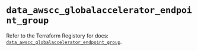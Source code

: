 # `data_awscc_globalaccelerator_endpoint_group`

Refer to the Terraform Registory for docs: [`data_awscc_globalaccelerator_endpoint_group`](https://registry.terraform.io/providers/hashicorp/awscc/0.70.0/docs/data-sources/globalaccelerator_endpoint_group).
